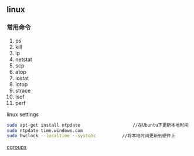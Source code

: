 ## linux

### 常用命令
1. ps
2. kill
3. ip
4. netstat
5. scp
6. atop
7. iostat
8. iotop
9. strace
10. lsof
11. perf

linux settings 
```bash
sudo apt-get install ntpdate					//在Ubuntu下更新本地时间
sudo ntpdate time.windows.com
sudo hwclock --localtime --systohc			//将本地时间更新到硬件上
```

[cgroups](https://github.com/containerd/cgroups)